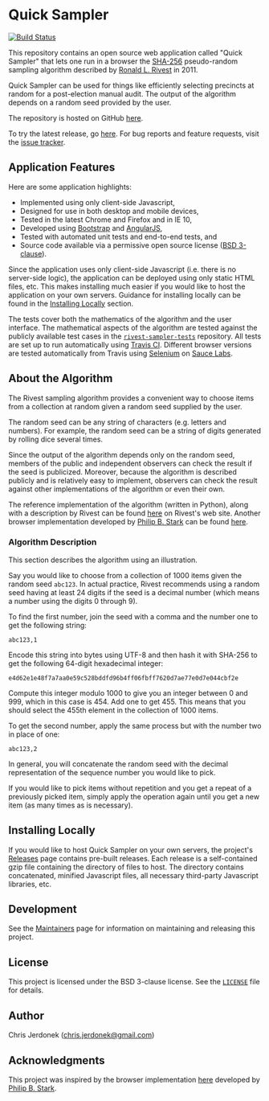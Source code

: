 Quick Sampler
=============

[![Build Status](https://travis-ci.org/cjerdonek/quick-sampler.svg?branch=master)](https://travis-ci.org/cjerdonek/quick-sampler)

This repository contains an open source web application called
"Quick Sampler" that lets one run in a browser the [SHA-256][sha-256]
pseudo-random sampling algorithm described by [Ronald L. Rivest][rivest]
in 2011.

Quick Sampler can be used for things like efficiently selecting precincts
at random for a post-election manual audit.  The output of the algorithm
depends on a random seed provided by the user.

The repository is hosted on GitHub [here][quick-sampler-repo].

To try the latest release, go [here][quick-sampler-app].  For bug reports
and feature requests, visit the [issue tracker][issue-tracker].


Application Features
--------------------

Here are some application highlights:

* Implemented using only client-side Javascript,
* Designed for use in both desktop and mobile devices,
* Tested in the latest Chrome and Firefox and in IE 10,
* Developed using [Bootstrap][bootstrap] and [AngularJS][angularjs],
* Tested with automated unit tests and end-to-end tests, and
* Source code available via a permissive open source license
  ([BSD 3-clause](LICENSE)).

Since the application uses only client-side Javascript (i.e. there is no
server-side logic), the application can be deployed using only static
HTML files, etc.  This makes installing much easier if you would like
to host the application on your own servers.  Guidance for installing
locally can be found in the [Installing Locally](#installing-locally)
section.

The tests cover both the mathematics of the algorithm and the user
interface.  The mathematical aspects of the algorithm are tested against
the publicly available test cases in the
[`rivest-sampler-tests`][sampler-tests] repository.  All tests are set up
to run automatically using [Travis CI][travis-ci].  Different browser
versions are tested automatically from Travis using [Selenium][selenium]
on [Sauce Labs][sauce-labs].


About the Algorithm
-------------------

The Rivest sampling algorithm provides a convenient way to choose items
from a collection at random given a random seed supplied by the user.

The random seed can be any string of characters (e.g. letters and numbers).
For example, the random seed can be a string of digits generated by
rolling dice several times.

Since the output of the algorithm depends only on the random seed,
members of the public and independent observers can check the result
if the seed is publicized.  Moreover, because the algorithm is described
publicly and is relatively easy to implement, observers can check the
result against other implementations of the algorithm or even their own.

The reference implementation of the algorithm (written in Python), along
with a description by Rivest can be found [here][rivest-impl]
on Rivest's web site.  Another browser implementation developed by
[Philip B. Stark][stark] can be found [here][stark-app].


### Algorithm Description

This section describes the algorithm using an illustration.

Say you would like to choose from a collection of 1000 items given
the random seed `abc123`.  In actual practice, Rivest recommends using
a random seed having at least 24 digits if the seed is a decimal number
(which means a number using the digits 0 through 9).

To find the first number, join the seed with a comma and the number one
to get the following string:

    abc123,1

Encode this string into bytes using UTF-8 and then hash it with SHA-256
to get the following 64-digit hexadecimal integer:

    e4d62e1e48f7a7aa0e59c528bddfd96b4ff06fbff7620d7ae77e0d7e044cbf2e

Compute this integer modulo 1000 to give you an integer between 0 and 999,
which in this case is 454.  Add one to get 455.  This means that you should
select the 455th element in the collection of 1000 items.

To get the second number, apply the same process but with the number
two in place of one:

    abc123,2

In general, you will concatenate the random seed with the decimal
representation of the sequence number you would like to pick.

If you would like to pick items without repetition and you get a repeat
of a previously picked item, simply apply the operation again until you get
a new item (as many times as is necessary).


Installing Locally
------------------

If you would like to host Quick Sampler on your own servers, the
project's [Releases](https://github.com/cjerdonek/quick-sampler/releases)
page contains pre-built releases.  Each release is a self-contained
gzip file containing the directory of files to host.  The directory
contains concatenated, minified Javascript files, all necessary
third-party Javascript libraries, etc.


Development
-----------

See the [Maintainers][maintain] page for information on maintaining
and releasing this project.


License
-------

This project is licensed under the BSD 3-clause license.  See the
[`LICENSE`](LICENSE) file for details.


Author
------

Chris Jerdonek (<chris.jerdonek@gmail.com>)


Acknowledgments
---------------

This project was inspired by the browser implementation [here][stark-app]
developed by [Philip B. Stark][stark].


[angularjs]: https://angularjs.org/
[bootstrap]: http://getbootstrap.com/
[issue-tracker]: https://github.com/cjerdonek/quick-sampler/issues
[maintain]: docs/maintain.md
[quick-sampler-app]: http://cjerdonek.github.io/quick-sampler/
[quick-sampler-repo]: https://github.com/cjerdonek/quick-sampler
[rivest]: http://people.csail.mit.edu/rivest/
[rivest-impl]: http://people.csail.mit.edu/rivest/sampler.py
[sampler-tests]: https://github.com/cjerdonek/rivest-sampler-tests
[sauce-labs]: https://saucelabs.com/account
[selenium]: http://www.seleniumhq.org/
[sha-256]: http://en.wikipedia.org/wiki/SHA-2
[stark]: http://www.stat.berkeley.edu/~stark/
[stark-app]: http://www.stat.berkeley.edu/~stark/Java/Html/sha256Rand.htm
[travis-ci]: https://travis-ci.org/

